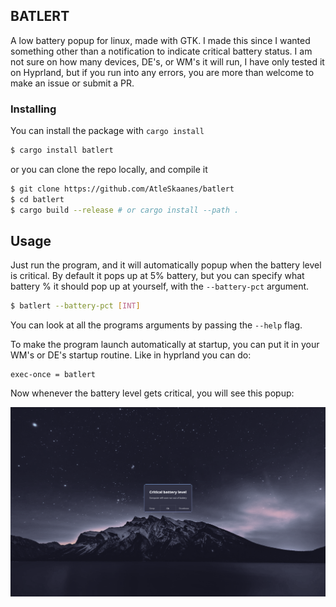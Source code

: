 ## BATLERT

A low battery popup for linux, made with GTK.
I made this since I wanted something other than a notification to indicate critical battery status.
I am not sure on how many devices, DE's, or WM's it will run, I have only tested it on Hyprland, but if you run into any errors, you are more than welcome to make an issue or submit a PR.

### Installing

You can install the package with `cargo install`

```sh
$ cargo install batlert
```

or you can clone the repo locally, and compile it

```sh
$ git clone https://github.com/AtleSkaanes/batlert
$ cd batlert
$ cargo build --release # or cargo install --path .
```

## Usage

Just run the program, and it will automatically popup when the battery level is critical.
By default it pops up at 5% battery, but you can specify what battery % it should pop up at yourself, with the `--battery-pct` argument.

```sh
$ batlert --battery-pct [INT]
```

You can look at all the programs arguments by passing the `--help` flag.

To make the program launch automatically at startup, you can put it in your WM's or DE's startup routine.
Like in hyprland you can do:

```hypr
exec-once = batlert
```

Now whenever the battery level gets critical, you will see this popup:

![Popup example](images/popup.png)
